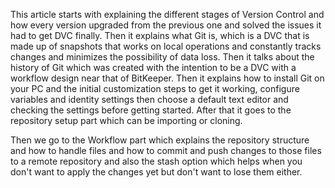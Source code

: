 This article starts with explaining the different stages of Version Control and how every version upgraded from the previous one and solved the issues it had to get DVC finally. Then it explains what Git is, which is a DVC that is made up of snapshots that works on local operations and constantly tracks changes and minimizes the possibility of data loss. Then it talks about the history of Git which was created with the intention to be a DVC with a workflow design near that of BitKeeper. Then it explains how to install Git on your PC and the initial customization steps to get it working, configure variables and identity settings then choose a default text editor and checking the settings before getting started. After that it goes to the repository setup part which can be importing or cloning.

Then we go to the Workflow part which explains the repository structure and how to handle files and how to commit and push changes to those files to a remote repository and also the stash option which helps when you don't want to apply the changes yet but don't want to lose them either.